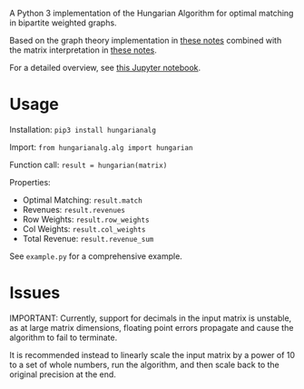A Python 3 implementation of the Hungarian Algorithm for optimal matching in bipartite weighted graphs.

Based on the graph theory implementation in [these notes](http://www.cse.ust.hk/~golin/COMP572/Notes/Matching.pdf) combined with the matrix interpretation in [these notes](https://montoya.econ.ubc.ca/Econ514/hungarian.pdf).

For a detailed overview, see [this Jupyter notebook](https://github.com/jbrightuniverse/Hungarian-Algorithm-No.-5/blob/main/HungarianAlgorithm.ipynb).

# Usage

Installation: `pip3 install hungarianalg`

Import: `from hungarianalg.alg import hungarian`

Function call: `result = hungarian(matrix)`

Properties:
- Optimal Matching: `result.match`
- Revenues: `result.revenues`
- Row Weights: `result.row_weights`
- Col Weights: `result.col_weights`
- Total Revenue: `result.revenue_sum`

See `example.py` for a comprehensive example.

# Issues

IMPORTANT: Currently, support for decimals in the input matrix is unstable, as at large matrix dimensions, floating point errors propagate and cause the algorithm to fail to terminate. 

It is recommended instead to linearly scale the input matrix by a power of 10 to a set of whole numbers, run the algorithm, and then scale back to the original precision at the end.
